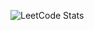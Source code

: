 <!-- LEETCODE_STATS_START -->
![LeetCode Stats](https://raw.githubusercontent.com/Krishnarevanthkarra/LeetCode-Stats/main/Display.svg?cache_bust=1748023851)
<!-- LEETCODE_STATS_END -->
